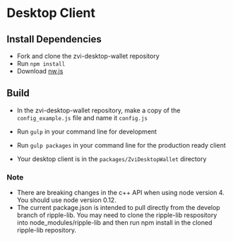 # Desktop Client

## Install Dependencies

- Fork and clone the zvi-desktop-wallet repository
- Run `npm install`
- Download [nw.js](https://github.com/nwjs/npm-installer)

## Build

- In the zvi-desktop-wallet repository, make a copy of the `config_example.js` file and name it `config.js`
- Run `gulp` in your command line for development

- Run `gulp packages` in your command line for the production ready client
- Your desktop client is in the `packages/ZviDesktopWallet` directory

### Note
- There are breaking changes in the c++ API when using node version 4. You should use node version 0.12.
- The current package.json is intended to pull directly from the develop branch of ripple-lib. You may need to clone the ripple-lib respository into node_modules/ripple-lib and then run npm install in the cloned ripple-lib repository.

